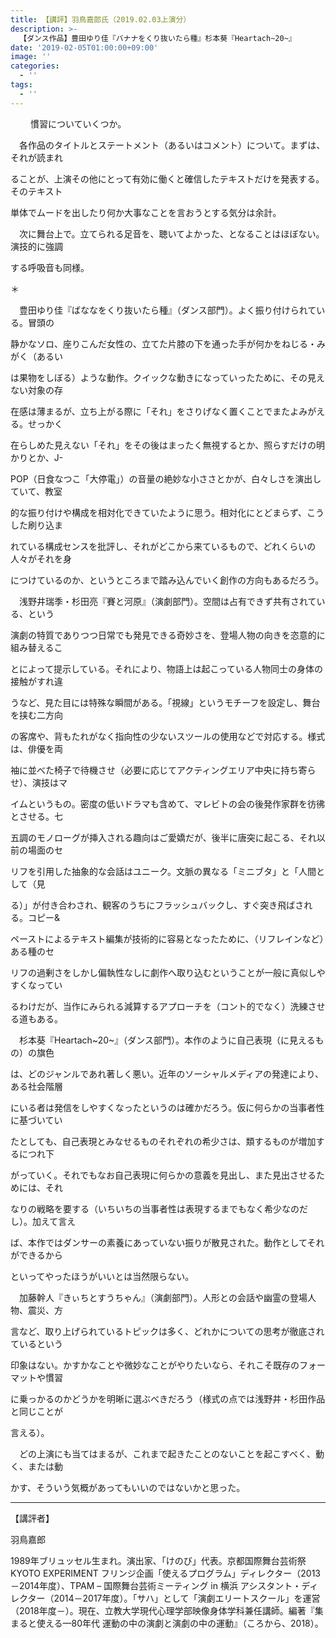 ```yaml
---
title: 【講評】羽鳥嘉郎氏（2019.02.03上演分）
description: >-
  【ダンス作品】豊田ゆり佳『バナナをくり抜いたら種』杉本葵『Heartach~20~』　　　　　【演劇作品】浅野井瑞季・杉田亮『賽と河原』加藤幹人『きぃちとすうちゃん』
date: '2019-02-05T01:00:00+09:00'
image: ''
categories:
  - ''
tags:
  - ''
---
```

　　
慣習についていくつか。

　各作品のタイトルとステートメント（あるいはコメント）について。まずは、それが読まれ

ることが、上演その他にとって有効に働くと確信したテキストだけを発表する。そのテキスト

単体でムードを出したり何か大事なことを言おうとする気分は余計。

　次に舞台上で。立てられる足音を、聴いてよかった、となることはほぼない。演技的に強調

する呼吸音も同様。　   
                                                                                                                    
＊

　豊田ゆり佳『ばななをくり抜いたら種』（ダンス部門）。よく振り付けられている。冒頭の

静かなソロ、座りこんだ女性の、立てた片膝の下を通った手が何かをねじる・みがく（あるい

は果物をしぼる）ような動作。クイックな動きになっていったために、その見えない対象の存

在感は薄まるが、立ち上がる際に「それ」をさりげなく置くことでまたよみがえる。せっかく

在らしめた見えない「それ」をその後はまったく無視するとか、照らすだけの明かりとか、J-

POP（日食なつこ「大停電」）の音量の絶妙な小ささとかが、白々しさを演出していて、教室

的な振り付けや構成を相対化できていたように思う。相対化にとどまらず、こうした刷り込ま

れている構成センスを批評し、それがどこから来ているもので、どれくらいの人々がそれを身

につけているのか、というところまで踏み込んでいく創作の方向もあるだろう。




　浅野井瑞季・杉田亮『賽と河原』（演劇部門）。空間は占有できず共有されている、という

演劇の特質でありつつ日常でも発見できる奇妙さを、登場人物の向きを恣意的に組み替えるこ

とによって提示している。それにより、物語上は起こっている人物同士の身体の接触がすれ違

うなど、見た目には特殊な瞬間がある。「視線」というモチーフを設定し、舞台を挟む二方向

の客席や、背もたれがなく指向性の少ないスツールの使用などで対応する。様式は、俳優を両

袖に並べた椅子で待機させ（必要に応じてアクティングエリア中央に持ち寄らせ）、演技はマ

イムというもの。密度の低いドラマも含めて、マレビトの会の後発作家群を彷彿とさせる。七

五調のモノローグが挿入される趣向はご愛嬌だが、後半に唐突に起こる、それ以前の場面のセ

リフを引用した抽象的な会話はユニーク。文脈の異なる「ミニブタ」と「人間として（見

る）」が付き合わされ、観客のうちにフラッシュバックし、すぐ突き飛ばされる。コピー&

ペーストによるテキスト編集が技術的に容易となったために、（リフレインなど）ある種のセ

リフの過剰さをしかし偏執性なしに劇作へ取り込むということが一般に真似しやすくなってい

るわけだが、当作にみられる減算するアプローチを（コント的でなく）洗練させる道もある。



　杉本葵『Heartach\~20\~』（ダンス部門）。本作のように自己表現（に見えるもの）の旗色

は、どのジャンルであれ著しく悪い。近年のソーシャルメディアの発達により、ある社会階層

にいる者は発信をしやすくなったというのは確かだろう。仮に何らかの当事者性に基づいてい

たとしても、自己表現とみなせるものそれぞれの希少さは、類するものが増加するにつれ下

がっていく。それでもなお自己表現に何らかの意義を見出し、また見出させるためには、それ

なりの戦略を要する（いちいちの当事者性は表現するまでもなく希少なのだし）。加えて言え

ば、本作ではダンサーの素養にあっていない振りが散見された。動作としてそれができるから

といってやったほうがいいとは当然限らない。



　加藤幹人『きぃちとすうちゃん』（演劇部門）。人形との会話や幽霊の登場人物、震災、方

言など、取り上げられているトピックは多く、どれかについての思考が徹底されているという

印象はない。かすかなことや微妙なことがやりたいなら、それこそ既存のフォーマットや慣習

に乗っかるのかどうかを明晰に選ぶべきだろう（様式の点では浅野井・杉田作品と同じことが

言える）。

　どの上演にも当てはまるが、これまで起きたことのないことを起こすべく、動く、または動

かす、そういう気概があってもいいのではないかと思った。

------------------------------------------------------------------

【講評者】

羽鳥嘉郎

1989年ブリュッセル生まれ。演出家、「けのび」代表。京都国際舞台芸術祭 KYOTO EXPERIMENT フリンジ企画「使えるプログラム」ディレクター（2013－2014年度）、TPAM – 国際舞台芸術ミーティング in 横浜 アシスタント・ディレクター（2014－2017年度）。「サハ」として「演劇エリートスクール」を運営（2018年度－）。現在、立教大学現代心理学部映像身体学科兼任講師。編著『集まると使える—80年代 運動の中の演劇と演劇の中の運動』（ころから、2018）。‬

